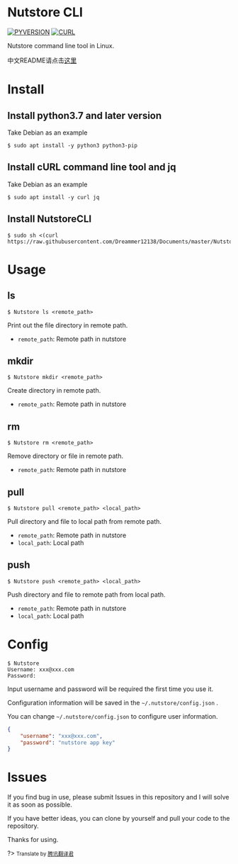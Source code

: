 <h1>Nutstore CLI</h1>

[![PYVERSION](https://img.shields.io/badge/Python-3.7.3-blue)](https://www.python.org) 
[![CURL](https://img.shields.io/badge/cURL-green)](http://curl.haxx.se)

Nutstore command line tool in Linux.

中文README请点击[这里](/zh-cn/)

# Install

<h2>Install python3.7 and later version</h2>

Take Debian as an example

```shell
$ sudo apt install -y python3 python3-pip
```

<h2>Install cURL command line tool and jq</h2>

Take Debian as an example

```shell
$ sudo apt install -y curl jq
```

<h2>Install NutstoreCLI</h2>

```shell
$ sudo sh <(curl https://raw.githubusercontent.com/Dreammer12138/Documents/master/NutstoreCLI/go.sh)
```

# Usage

<h2>ls</h2>

```shell
$ Nutstore ls <remote_path>
```

Print out the file directory in remote path.

- `remote_path`: Remote path in nutstore

<h2>mkdir</h2>

```shell
$ Nutstore mkdir <remote_path>
```

Create directory in remote path.

- `remote_path`: Remote path in nutstore

<h2>rm</h2>

```shell
$ Nutstore rm <remote_path>
```

Remove directory or file in remote path.

- `remote_path`: Remote path in nutstore

<h2>pull</h2>

```shell
$ Nutstore pull <remote_path> <local_path>
```

Pull directory and file to local path from remote path.

- `remote_path`: Remote path in nutstore
- `local_path`: Local path

<h2>push</h2>

```shell
$ Nutstore push <remote_path> <local_path>
```

Push directory and file to remote path from local path.

- `remote_path`: Remote path in nutstore
- `local_path`: Local path

# Config

```shell
$ Nutstore
Username: xxx@xxx.com
Password: 
```

Input username and password will be required the first time you use it.

Configuration information will be saved in the `~/.nutstore/config.json` .

You can change `~/.nutstore/config.json` to configure user information.

```json
{
    "username": "xxx@xxx.com",
    "password": "nutstore app key"
}
```

# Issues

If you find bug in use, please submit Issues in this repository and I will solve it as soon as possible.

If you have better ideas, you can clone by yourself and pull your code to the repository.

Thanks for using.

?>  <small>Translate by [腾讯翻译君](https://fanyi.qq.com)</small>